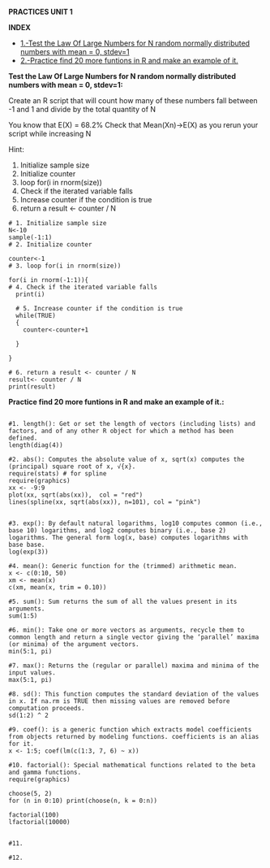**PRACTICES UNIT 1**

**INDEX**

* [1.-Test the Law Of Large Numbers for N random normally distributed numbers with mean = 0, stdev=1](#item1)
* [2.-Practice find 20 more funtions in R and make an example of it.](#item2)

<a name="item1"></a>

**Test the Law Of Large Numbers for N random normally distributed numbers with mean = 0, stdev=1:**

Create an R script that will count how many of these numbers fall between -1 and 1 and divide
by the total quantity of N

You know that E(X) = 68.2%
Check that Mean(Xn)->E(X) as you rerun your script while increasing N

Hint:
1. Initialize sample size
2. Initialize counter
3. loop for(i in rnorm(size))
4. Check if the iterated variable falls
5. Increase counter if the condition is true
6. return a result <- counter / N

```
# 1. Initialize sample size
N<-10
sample(-1:1)
# 2. Initialize counter

counter<-1
# 3. loop for(i in rnorm(size))

for(i in rnorm(-1:1)){
# 4. Check if the iterated variable falls
  print(i)

  # 5. Increase counter if the condition is true  
  while(TRUE)
  {
    counter<-counter+1

  }

}

# 6. return a result <- counter / N
result<- counter / N
print(result)
```

<a name="item2"></a>

**Practice find 20 more funtions in R and make an example of it.:**
```

#1. length(): Get or set the length of vectors (including lists) and factors, and of any other R object for which a method has been defined.
length(diag(4))

#2. abs(): Computes the absolute value of x, sqrt(x) computes the (principal) square root of x, √{x}.
require(stats) # for spline
require(graphics)
xx <- -9:9
plot(xx, sqrt(abs(xx)),  col = "red")
lines(spline(xx, sqrt(abs(xx)), n=101), col = "pink")


#3. exp(): By default natural logarithms, log10 computes common (i.e., base 10) logarithms, and log2 computes binary (i.e., base 2) logarithms. The general form log(x, base) computes logarithms with base base.
log(exp(3))

#4. mean(): Generic function for the (trimmed) arithmetic mean.
x <- c(0:10, 50)
xm <- mean(x)
c(xm, mean(x, trim = 0.10))

#5. sum(): Sum returns the sum of all the values present in its arguments.
sum(1:5)

#6. min(): Take one or more vectors as arguments, recycle them to common length and return a single vector giving the ‘parallel’ maxima (or minima) of the argument vectors.
min(5:1, pi)

#7. max(): Returns the (regular or parallel) maxima and minima of the input values.
max(5:1, pi)

#8. sd(): This function computes the standard deviation of the values in x. If na.rm is TRUE then missing values are removed before computation proceeds.
sd(1:2) ^ 2

#9. coef(): is a generic function which extracts model coefficients from objects returned by modeling functions. coefficients is an alias for it.
x <- 1:5; coef(lm(c(1:3, 7, 6) ~ x))

#10. factorial(): Special mathematical functions related to the beta and gamma functions.
require(graphics)

choose(5, 2)
for (n in 0:10) print(choose(n, k = 0:n))

factorial(100)
lfactorial(10000)


#11. 

#12.

```
